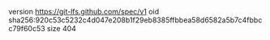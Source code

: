 version https://git-lfs.github.com/spec/v1
oid sha256:920c53c5232c4d047e208b1f29eb8385ffbbea58d6582a5b7c4fbbcc79f60c53
size 404
